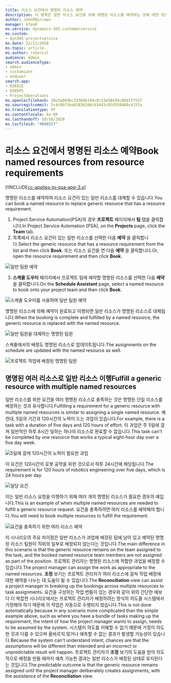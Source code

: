 ```yaml
---
title: 리소스 요건에서 명명된 리소스 예약
description: 이 항목은 일반 리소스 요건을 위해 명명된 리소스를 예약하는 것에 대한 정보를 제공합니다.
author: JohnPBurrows
manager: kfend
ms.service: dynamics-365-customerservice
ms.custom:
- dyn365-projectservice
ms.date: 12/11/2018
ms.topic: article
ms.author: ruhercul
audience: Admin
search.audienceType:
- admin
- customizer
- enduser
search.app:
- D365CE
- D365PS
- ProjectOperations
ms.openlocfilehash: 20e3a904bc33360b194c0c53e58430c80d1ff55f
ms.sourcegitcommit: 5c4c9bf3ba018562d6cb3443c01d550489c415fa
ms.translationtype: HT
ms.contentlocale: ko-KR
ms.lasthandoff: 10/16/2020
ms.locfileid: "4080257"
---
```

# <a name="book-named-resources-from-resource-requirements"></a><span data-ttu-id="32ef1-103">리소스 요건에서 명명된 리소스 예약</span><span class="sxs-lookup"><span data-stu-id="32ef1-103">Book named resources from resource requirements</span></span>

[!INCLUDE[cc-applies-to-psa-app-3.x](../includes/cc-applies-to-psa-app-3x.md)]

<span data-ttu-id="32ef1-104">명명된 리소스를 예약하여 리소스 요건이 있는 일반 리소스를 대체할 수 있습니다.</span><span class="sxs-lookup"><span data-stu-id="32ef1-104">You can book a named resource to replace generic resource that has a resource requirement.</span></span>

1. <span data-ttu-id="32ef1-105">Project Service Automation(PSA)의 경우 **프로젝트** 페이지에서 **팀** 탭을 클릭합니다.</span><span class="sxs-lookup"><span data-stu-id="32ef1-105">In Project Service Automation (PSA), on the **Projects** page, click the **Team** tab.</span></span>
2. <span data-ttu-id="32ef1-106">목록에서 리소스 요건이 있는 일반 리소스를 선택한 다음 **예약** 을 클릭합니다.</span><span class="sxs-lookup"><span data-stu-id="32ef1-106">Select the generic resource that has a resource requirement from the list and then click **Book**.</span></span> <span data-ttu-id="32ef1-107">또는 리소스 요건을 연 다음 **예약** 을 클릭합니다.</span><span class="sxs-lookup"><span data-stu-id="32ef1-107">Or, open the resource requirement and then click **Book**.</span></span>


![일반 팀원 예약](media/RM-how-to-14.png)


3. <span data-ttu-id="32ef1-109">**스케줄 도우미** 페이지에서 프로젝트 팀에 예약할 명명된 리소스를 선택한 다음 **예약** 을 클릭합니다.</span><span class="sxs-lookup"><span data-stu-id="32ef1-109">On the **Schedule Assistant** page, select a named resource to book onto your project team and then click **Book**.</span></span>

![스케줄 도우미를 사용하여 일반 팀원 예약](media/RM-how-to-15.png)

<span data-ttu-id="32ef1-111">명명된 리소스에 의해 예약이 완료되고 이행되면 일반 리소스가 명명된 리소스로 대체됩니다.</span><span class="sxs-lookup"><span data-stu-id="32ef1-111">When the booking is complete and fulfilled by a named resource, the generic resource is replaced with the named resource.</span></span>

![일반 팀원을 대체하는 명명된 팀원](media/RM-how-to-16.png)

<span data-ttu-id="32ef1-113">스케줄에서의 배정도 명명된 리소스로 업데이트됩니다.</span><span class="sxs-lookup"><span data-stu-id="32ef1-113">The assignments on the schedule are updated with the named resource as well.</span></span>

![프로젝트 작업에 배정된 명명된 팀원](media/RM-how-to-17.png)

## <a name="fulfill-a-generic-resource-with-multiple-named-resources"></a><span data-ttu-id="32ef1-115">명명된 여러 리소스로 일반 리소스 이행</span><span class="sxs-lookup"><span data-stu-id="32ef1-115">Fulfill a generic resource with multiple named resources</span></span>
<span data-ttu-id="32ef1-116">일반 리소스를 위한 요건을 여러 명명된 리소스로 충족하는 것은 명명된 단일 리소스를 배정하는 것과 유사합니다.</span><span class="sxs-lookup"><span data-stu-id="32ef1-116">Fulfilling a requirement for a generic resource with multiple named resources is similar to assigning a single named resource.</span></span> <span data-ttu-id="32ef1-117">예컨대, 5일의 기간과 120시간의 노력이 드는 과업이 있습니다.</span><span class="sxs-lookup"><span data-stu-id="32ef1-117">For example, there is a task with a duration of five days and 120 hours of effort.</span></span> <span data-ttu-id="32ef1-118">이 과업은 주 5일에 걸쳐 일반적인 하루 8시간 일하는 하나의 리소스로 완료할 수 없습니다.</span><span class="sxs-lookup"><span data-stu-id="32ef1-118">This task can't be completed by one resource that works a typical eight-hour day over a five day week.</span></span> 

![5일에 걸쳐 120시간의 노력이 필요한 과업](media/RM-how-to-21.png)

<span data-ttu-id="32ef1-120">이 요건은 120시간의 로봇 공학을 위한 것으로서 하루 24시간에 해당됩니다.</span><span class="sxs-lookup"><span data-stu-id="32ef1-120">The requirement is for 120 hours of robotics engineering over five days, which is 24 hours per day.</span></span>

![일당 요건](media/RM-how-to-22.png)

<span data-ttu-id="32ef1-122">이는 일반 리소스 요청을 이행하기 위해 여러 개의 명명된 리소스가 필요한 경우의 예입니다.</span><span class="sxs-lookup"><span data-stu-id="32ef1-122">This is an example of when multiple named resources are needed to fulfill a generic resource request.</span></span> <span data-ttu-id="32ef1-123">요건을 충족하려면 여러 리소스를 예약해야 합니다.</span><span class="sxs-lookup"><span data-stu-id="32ef1-123">You will need to book multiple resources to fulfill the requirement.</span></span>

![요건을 충족하기 위한 여러 리소스 예약](media/RM-how-to-23.png)

<span data-ttu-id="32ef1-125">이 시나리오의 주요 차이점은 일반 리소스가 과업에 배정된 팀에 남아 있고 예약된 명명된 리소스 팀원이 직위의 일부로 배정되지 않는다는 것입니다.</span><span class="sxs-lookup"><span data-stu-id="32ef1-125">The main difference in this scenario is that the generic resource remains on the team assigned to the task, and the booked named resource team members are not assigned as part of the position.</span></span> <span data-ttu-id="32ef1-126">프로젝트 관리자는 명명된 리소스에 적합한 과업을 배정할 수 있습니다.</span><span class="sxs-lookup"><span data-stu-id="32ef1-126">The project manager can assign the work as appropriate to the named resources.</span></span> <span data-ttu-id="32ef1-127">**조정** 보기는 프로젝트 관리자가 여러 리소스에 걸쳐 작업 배정에 대한 예약을 나누는 데 도움이 될 수 있습니다.</span><span class="sxs-lookup"><span data-stu-id="32ef1-127">The **Reconciliation** view can assist a project manager in breaking up the bookings across multiple resources to task assignments.</span></span> <span data-ttu-id="32ef1-128">요건을 구성하는 작업 번들이 있는 경우와 같이 위의 간단한 예보다 더 복잡한 시나리오에서는 프로젝트 관리자가 배정하려는 방식의 의도를 시스템에서 가정해야 하기 때문에 이 작업은 자동으로 수행되지 않습니다.</span><span class="sxs-lookup"><span data-stu-id="32ef1-128">This is not done automatically because in any scenario more complicated than the simple example above, such as where you have a bundle of tasks making up the requirement, the intent of how the project manager wants to assign, needs to be assumed by the system.</span></span> <span data-ttu-id="32ef1-129">시스템이 의도를 이해할 수 없기 때문에 가정이 의도한 것과 다를 수 있으며 올바르지 않거나 예측할 수 없는 결과가 발생할 가능성이 있습니다.</span><span class="sxs-lookup"><span data-stu-id="32ef1-129">Because the system can't understand intent, chances are that the assumptions will be different than intended and an incorrect or unpredictable result will happen.</span></span> <span data-ttu-id="32ef1-130">프로젝트 관리자가 **조정** 보기의 도움을 받아 의도적으로 배정을 만들 때까지 예측 가능한 결과는 일반 리소스가 배정된 상태로 유지된다는 것입니다.</span><span class="sxs-lookup"><span data-stu-id="32ef1-130">The predictable outcome is that the generic resource remains assigned until the project manager deliberately creates assignments, with the assistance of the **Reconciliation** view.</span></span>


